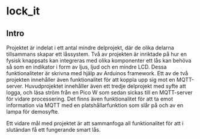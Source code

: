 # lock_it

## Intro
Projektet är indelat i ett antal mindre delprojekt, där de olika delarna tillsammans skapar ett låssystem. Två av projekten är inriktade på hur en fysisk knappsats kan integreras med olika komponenter ett lås kan behöva så som en indikator i form av ljus, ljud och en mindre LCD. Dessa funktionaliteter är skrivna med hjälp av Arduinos framework. Ett av de två projekten innehåller även funktionalitet för att koppla upp sig mot en MQTT-server. Huvudprojektet innehåller även ett tredje delprojekt med syfte att logga, och läsa ström från en Pico W som sedan sickas till en MQTT-server för vidare processering. Det finns även funktionalitet för att ta emot information via MQTT med en platshållarfunktion som slår på och av en lampa för demosyfte.

Ett vidare mål med projektet är att sammanfoga all funktionalitet för att i slutändan få ett fungerande smart lås.
